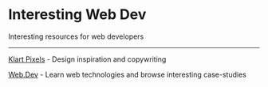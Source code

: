 # Interesting Web Dev
Interesting resources for web developers
<hr>

[Klart Pixels](https://klart.io/pixels) - Design inspiration and copywriting

[Web.Dev](https://web.dev/) - Learn web technologies and browse interesting case-studies

